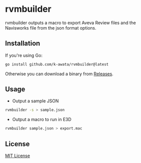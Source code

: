 # rvmbuilder

rvmbuilder outputs a macro to export Aveva Review files and the Navisworks file from the json format options.

## Installation

If you're using Go:

```bash
go install github.com/k-awata/rvmbuilder@latest
```

Otherwise you can download a binary from [Releases](https://github.com/k-awata/rvmbuilder/releases).

## Usage

- Output a sample JSON

```bash
rvmbuilder -s > sample.json
```

- Output a macro to run in E3D

```bash
rvmbuilder sample.json > export.mac
```

## License

[MIT License](LICENSE)
